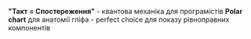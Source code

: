**"Такт = Спостереження"** - квантова механіка для програмістів
**Polar chart** для анатомії гліфа - perfect choice для показу рівноправних компонентів